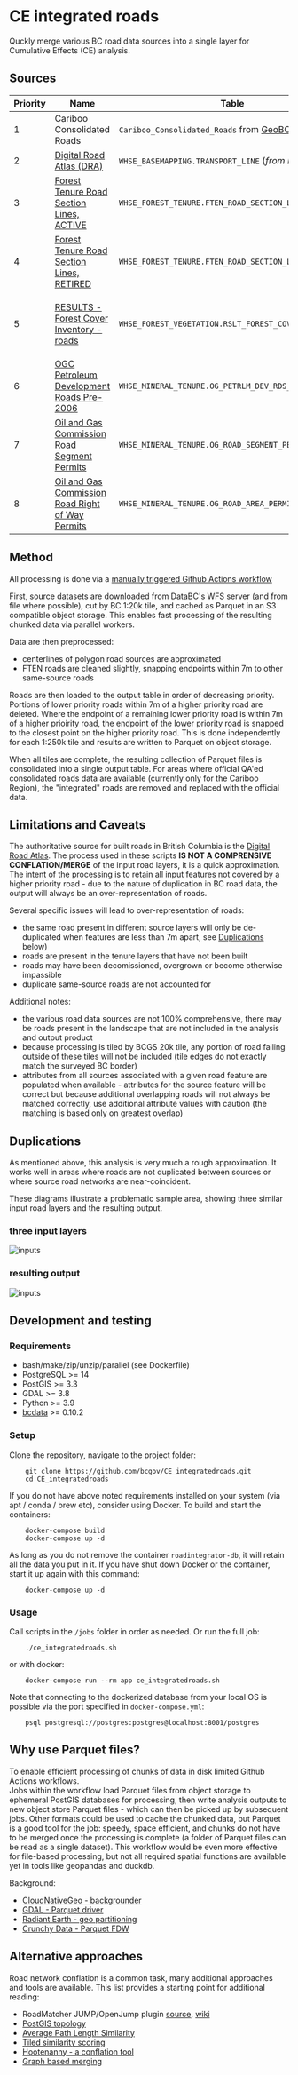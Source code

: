 # CE integrated roads

Quckly merge various BC road data sources into a single layer for Cumulative Effects (CE) analysis.

## Sources


|Priority | Name                        | Table                        | Query                        |
|---------|-----------------------------|------------------------------|------------------------------|
| 1 | Cariboo Consolidated Roads | `Cariboo_Consolidated_Roads` from [GeoBC FTP](ftp://ftp.geobc.gov.bc.ca/pub/outgoing/for_CE/Cariboo_Consolidated_Roads_20240304.zip) |  |
| 2 | [Digital Road Atlas (DRA)](https://catalogue.data.gov.bc.ca/dataset/digital-road-atlas-dra-master-partially-attributed-roads) | `WHSE_BASEMAPPING.TRANSPORT_LINE` (*from DRA ftp*) | `TRANSPORT_LINE_SURFACE_CODE <> 'B'` |
| 3 | [Forest Tenure Road Section Lines, ACTIVE](https://catalogue.data.gov.bc.ca/dataset/forest-tenure-road-section-lines) | `WHSE_FOREST_TENURE.FTEN_ROAD_SECTION_LINES_SVW` | `LIFE_CYCLE_STATUS_CODE = 'ACTIVE'` |
| 4 | [Forest Tenure Road Section Lines, RETIRED](https://catalogue.data.gov.bc.ca/dataset/forest-tenure-road-section-lines) | `WHSE_FOREST_TENURE.FTEN_ROAD_SECTION_LINES_SVW` | `LIFE_CYCLE_STATUS_CODE = 'RETIRED'` |
| 5 | [RESULTS - Forest Cover Inventory - roads](https://catalogue.data.gov.bc.ca/dataset/results-forest-cover-inventory) | `WHSE_FOREST_VEGETATION.RSLT_FOREST_COVER_INV_SVW` | `STOCKING_STATUS_CODE in ('NP', 'U') AND STOCKING_TYPE_CODE IN ('RD', 'UNN') AND SILV_POLYGON_NUMBER NOT IN ('landing', 'lnd') AND GEOMETRY_EXIST_IND = 'Y'` |
| 6 | [OGC Petroleum Development Roads Pre-2006](https://catalogue.data.gov.bc.ca/dataset/ogc-petroleum-development-roads-pre-2006-public-version) | `WHSE_MINERAL_TENURE.OG_PETRLM_DEV_RDS_PRE06_PUB_SP` |
| 7 | [Oil and Gas Commission Road Segment Permits](https://catalogue.data.gov.bc.ca/dataset/oil-and-gas-commission-road-segment-permits) | `WHSE_MINERAL_TENURE.OG_ROAD_SEGMENT_PERMIT_SP` |
| 8 | [Oil and Gas Commission Road Right of Way Permits](https://catalogue.data.gov.bc.ca/dataset/oil-and-gas-commission-road-right-of-way-permits) | `WHSE_MINERAL_TENURE.OG_ROAD_AREA_PERMIT_SP` |

## Method

All processing is done via a [manually triggered Github Actions workflow](https://github.com/bcgov/CE_integratedroads/actions/workflows/ce-integratedroads.yaml)

First, source datasets are downloaded from DataBC's WFS server (and from file where possible), cut by BC 1:20k tile, and cached as Parquet in an S3 compatible object storage. This enables fast processing of the resulting chunked data via parallel workers.

Data are then preprocessed:

- centerlines of polygon road sources are approximated
- FTEN roads are cleaned slightly, snapping endpoints within 7m to other same-source roads

Roads are then loaded to the output table in order of decreasing priority. Portions of lower priority roads within 7m of a higher priority road are deleted. Where the endpoint of a remaining lower priority road is within 7m of a higher prioirity road, the endpoint of the lower priority road is snapped to the closest point on the higher priority road. This is done independently for each 1:250k tile and results are written to Parquet on object storage. 

When all tiles are complete, the resulting collection of Parquet files is consolidated into a single output table. 
For areas where official QA'ed consolidated roads data are available (currently only for the Cariboo Region), the "integrated" roads are removed and replaced with the official data.


## Limitations and Caveats

The authoritative source for built roads in British Columbia is the [Digital Road Atlas](https://catalogue.data.gov.bc.ca/dataset/digital-road-atlas-dra-master-partially-attributed-roads). The process used in these scripts **IS NOT A COMPRENSIVE CONFLATION/MERGE** of the input road layers, it is a quick approximation. The intent of the processing is to retain all input features not covered by a higher priority road - due to the nature of duplication in BC road data, the output will always be an over-representation of roads.

Several specific issues will lead to over-representation of roads:

- the same road present in different source layers will only be de-duplicated when features are less than 7m apart, see [Duplications](#Duplications) below)
- roads are present in the tenure layers that have not been built
- roads may have been decomissioned, overgrown or become otherwise impassible
- duplicate same-source roads are not accounted for

Additional notes:

- the various road data sources are not 100% comprehensive, there may be roads present in the landscape that are not included in the analysis and output product
- because processing is tiled by BCGS 20k tile, any portion of road falling outside of these tiles will not be included (tile edges do not exactly match the surveyed BC border)
- attributes from all sources associated with a given road feature are populated when available - attributes for the source feature will be correct but because additional overlapping roads will not always be matched correctly, use additional attribute values with caution (the matching is based only on greatest overlap)

## Duplications

As mentioned above, this analysis is very much a rough approximation. It works well in areas where roads are not duplicated between sources or where source road networks are near-coincident.

These diagrams illustrate a problematic sample area, showing three similar input road layers and the resulting output.

### three input layers
![inputs](img/roadintegrator_inputs.png)

### resulting output
![inputs](img/roadintegrator_output.png)


## Development and testing 

### Requirements 

- bash/make/zip/unzip/parallel (see Dockerfile)
- PostgreSQL >= 14
- PostGIS >= 3.3
- GDAL >= 3.8
- Python >= 3.9
- [bcdata](https://github.com/smnorris/bcdata) >= 0.10.2

### Setup

Clone the repository, navigate to the project folder:

        git clone https://github.com/bcgov/CE_integratedroads.git
        cd CE_integratedroads

If you do not have above noted requirements installed on your system (via apt / conda / brew etc), consider using Docker. To build and start the containers:

        docker-compose build
        docker-compose up -d

As long as you do not remove the container `roadintegrator-db`, it will retain all the data you put in it. If you have shut down Docker or the container, start it up again with this command:

        docker-compose up -d

### Usage

Call scripts in the `/jobs` folder in order as needed. Or run the full job:

        ./ce_integratedroads.sh

or with docker:

        docker-compose run --rm app ce_integratedroads.sh

Note that connecting to the dockerized database from your local OS is possible via the port specified in `docker-compose.yml`:

        psql postgresql://postgres:postgres@localhost:8001/postgres


## Why use Parquet files? 

To enable efficient processing of chunks of data in disk limited Github Actions workflows.  
Jobs within the workflow load Parquet files from object storage to ephemeral PostGIS databases for processing, then write analysis outputs to new object store Parquet files - which can then be picked up by subsequent jobs. 
Other formats could be used to cache the chunked data, but Parquet is a good tool for the job: speedy, space efficient, and chunks do not have to be merged once the processing is complete (a folder of Parquet files can be read as a single dataset). This workflow would be even more effective for file-based processing, but not all required spatial functions are available yet in tools like geopandas and duckdb.

Background:

- [CloudNativeGeo - backgrounder](https://guide.cloudnativegeo.org/geoparquet/)
- [GDAL - Parquet driver](https://gdal.org/drivers/vector/parquet.html#vector-parquet)
- [Radiant Earth - geo partitioning](https://medium.com/radiant-earth-insights/the-admin-partitioned-geoparquet-distribution-59f0ca1c6d96)
- [Crunchy Data - Parquet FDW](https://www.crunchydata.com/blog/parquet-and-postgres-in-the-data-lake)

## Alternative approaches

Road network conflation is a common task, many additional approaches and tools are available. This list provides a starting point for additional reading:

- RoadMatcher JUMP/OpenJump plugin [source](https://github.com/ssinger/roadmatcher), [wiki](http://wiki.openstreetmap.org/wiki/RoadMatcher)
- [PostGIS topology](http://blog.mathieu-leplatre.info/use-postgis-topologies-to-clean-up-road-networks.html)
- [Average Path Length Similarity](https://medium.com/the-downlinq/spacenet-road-detection-and-routing-challenge-part-ii-apls-implementation-92acd86f4094)
- [Tiled similarity scoring](https://medium.com/strava-engineering/activity-grouping-the-heart-of-a-social-network-for-athletes-865751f7dca)
- [Hootenanny - a conflation tool](https://github.com/ngageoint/hootenanny)
- [Graph based merging](https://open.library.ubc.ca/cIRcle/collections/ubctheses/24/items/1.0398182)
